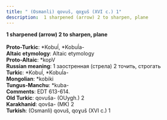 ```yaml
---
title: " (Osmanli) qovuš, qoɣuš (XVI c.) 1"
description:  1 sharpened (arrow) 2 to sharpen, plane
---
```

<strong> 1 sharpened (arrow) 2 to sharpen, plane</strong><br><br>
<strong>Proto-Turkic</strong>:  *Kobuĺ, *Kobuĺa-<br>
<strong>Altaic etymology</strong>:  Altaic etymology<br>
<strong> Proto-Altaic</strong>:  *kopV<br>
<strong>Russian meaning</strong>:  1 заостренная (стрела) 2 точить, строгать<br>
<strong>Turkic</strong>:  *Kobuĺ, *Kobuĺa-<br>
<strong>Mongolian</strong>:  *kobiki<br>
<strong>Tungus-Manchu</strong>:  *kuba-<br>
<strong>Comments</strong>:  EDT 613-614.<br>
<strong>Old Turkic</strong>:  qovuša- (OUygh.) 2<br>
<strong>Karakhanid</strong>:  qovša- (MK) 2<br>
<strong>Turkish</strong>:  (Osmanli) qovuš, qoɣuš (XVI c.) 1<br>


